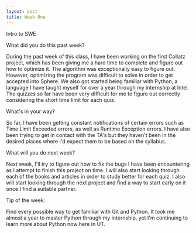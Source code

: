 ```yaml
---
layout: post
title: Week One
---
```

Intro to SWE

What did you do this past week?

During the past week of this class, I have been working on the first Collatz project, which has been giving me a hard time to complete and figure out how to optimize it. The algorithm was exceptionally easy to figure out. However, optimizing the program was difficult to solve in order to get accepted into Sphere. We also got started being familiar with Python, a language I have taught myself for over a year through my internship at Intel. The quizzes so far have been very difficult for me to figure out correctly considering the short time limit for each quiz.

What's in your way?

So far, I have been getting constant notifications of certain errors such as Time Limit Exceeded errors, as well as Runtime Exception errors. I have also been trying to get in contact with the TA's but they haven't been in the desired places where I'd expect them to be based on the syllabus.

What will you do next week?

Next week, I'll try to figure out how to fix the bugs I have been encountering as I attempt to finish this project on time. I will also start looking through each of the books and articles in order to study better for each quiz. I also will start looking through the next project and find a way to start early on it once I find a suitable partner.

Tip of the week:

Find every possible way to get familiar with Git and Python. It took me almost a year to master Python through my internship, yet I'm continuing to learn more about Python now here in UT.
